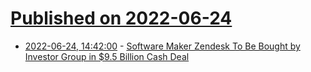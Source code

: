 # [Published on 2022-06-24](index.md)

* [2022-06-24, 14:42:00](https://tech.slashdot.org/story/22/06/24/1441245/software-maker-zendesk-to-be-bought-by-investor-group-in-95-billion-cash-deal?utm_source=rss1.0mainlinkanon&utm_medium=feed) - [Software Maker Zendesk To Be Bought by Investor Group in $9.5 Billion Cash Deal](https://tech.slashdot.org/story/22/06/24/1441245/software-maker-zendesk-to-be-bought-by-investor-group-in-95-billion-cash-deal?utm_source=rss1.0mainlinkanon&utm_medium=feed)
